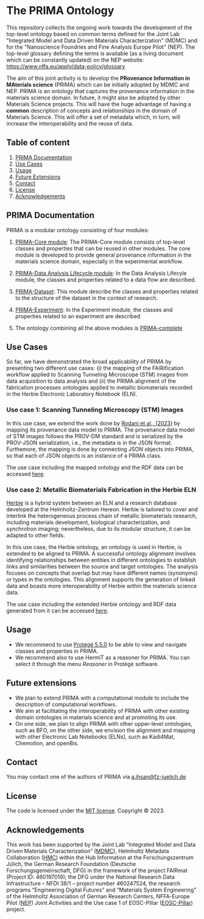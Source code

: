 # The PRIMA Ontology
This repository collects the ongoing work towards the development of the top-level ontology based on common terms defined for the Joint Lab  "Integrated Model and Data Driven Materials Characterization" (MDMC) and for the "Nanoscience Foundries and Fine Analysis Europe Pilot" (NEP). The top-level glossary defining the terms is available (as a living document which can be constantly updated) on the NEP website: https://www.nffa.eu/apply/data-policy/glossary

The aim of this joint activity is to develop the **PRovenance Information in MAterials science** (PRIMA) which can be initially adopted by MDMC and NEP. PRIMA is an ontology that captures the provenance information in the materials science domain.
In future, it might also be adopted by other Materials Science projects. 
This will have the huge advantage of having a **common** description of concepts and relationships in the domain of Materials Science. 
This will offer a set of metadata which, in turn, will increase the interoperability and the reuse of data.


## Table of content
  1. [PRIMA Documentation](#prima-documentation)
  2. [Use Cases](#use-cases)
  3. [Usage](#usage)
  4. [Future Extensions](#future-extensions)
  5. [Contact](#contact)
  6. [License](#license)
  7. [Acknowledgements](#acknowledgements)


## PRIMA Documentation

PRIMA is a modular ontology consisting of four modules: 

1. [PRIMA-Core module](https://purls.helmholtz-metadaten.de/prima/core): The PRIMA-Core module consists of top-level classes and properties that can be reused in other modules. The core module is developed to provide general provenance information in the materials science domain, especially in the experimental workflow.

2. [PRIMA-Data Analysis Lifecycle module](https://purls.helmholtz-metadaten.de/prima/dal): In the Data Analysis Lifecyle module, the classes and properties related to a data flow are described.

3. [PRIMA-Dataset](https://purls.helmholtz-metadaten.de/prima/dataset): This module describe the classes and properties related to the structure of the dataset in the context of research. 

4. [PRIMA-Experiment](https://purls.helmholtz-metadaten.de/prima/experiment): In the Experiment module, the classes and properties related to an experiment are described

5. The ontology combining all the above modules is [PRIMA-complete](https://purls.helmholtz-metadaten.de/prima/complete)

## Use Cases
So far, we have demonstrated the broad applicability of PRIMA by presenting two different use cases: (i) the mapping of the FAIRification workflow applied to Scanning Tunneling Microscope (STM) images from data acquisition to data analysis and (ii) the PRIMA alignment of the fabrication processes ontologies applied to metallic biomaterials recorded in the Herbie Electronic Laboratory Notebook (ELN).

### Use case 1: Scanning Tunneling Microscopy (STM) Images 

In this use case, we extend the work done by [Rodani et al., (2023)](https://direct.mit.edu/dint/article/5/1/27/112600/Towards-the-FAIRification-of-Scanning-Tunneling) by mapping its provenance data model to PRIMA. The provenance data model of STM images follows the PROV-DM standard and is serialized by the PROV-JSON serialization, i.e., the metadata is in the JSON format. Furthemore, the mapping is done by connecting JSON objects into PRIMA, so that each of JSON objects is an instance of a PRIMA class.

The use case including the mapped ontology and the RDF data can be accessed [here](./use-cases/STRAS-mapping).

### Use case 2: Metallic Biomaterials Fabrication in the Herbie ELN
[Herbie](https://doi.org/10.5281/zenodo.12205430) is a hybrid system between an ELN and a research database developed at the Helmholtz-Zentrum Hereon. Herbie is tailored to cover and interlink the heterogeneous process chain of metallic biomaterials research, including materials development, biological characterization, and synchrotron imaging; nevertheless, due to its modular structure, it can be adapted to other fields. 

In this use case, the Herbie ontology, an ontology is used in Herbie, is extended to be aligned to PRIMA. A successful ontology alignment involves identifying relationships between entities in different ontologies to establish links and similarities between the source and target ontologies. The analysis focuses on concepts that overlap but may have different names (synonyms) or types in the ontologies. This alignment supports the generation of linked data and boasts more interoperability of Herbie within the materials science data.

The use case including the extended Herbie ontology and RDF data generated from it can be accessed [here](./use-cases/Herbie-ELN).

## Usage
* We recommend to use [Protégé 5.5.0](https://protege.stanford.edu/products.php#desktop-protege) to be able to view and navigate classes and properties in PRIMA.
* We recommend also to use HermiT as a reasoner for PRIMA. You can select it through the menu *Reasoner* in Protégé software.

## Future extensions

* We plan to extend PRIMA with a computational module to include the description of computational workflows.
* We aim at facilitating the interoperability of PRIMA with other existing domain ontologies in materials science and at promoting its use. 
* On one side, we plan to align PRIMA with other upper-level ontologies, such as BFO, on the other side, we envision the alignment and mapping with other Electronic Lab Notebooks (ELNs), such as Kadi4Mat, Chemotion, and openBis.

## Contact
You may contact one of the authors of PRIMA via a.ihsan@fz-juelich.de

## License
The code is licensed under the [MIT license](./LICENSE). Copyright © 2023.

## Acknowledgements

This work has been supported by the Joint Lab “Integrated Model and Data Driven Materials Characterization” ([MDMC](https://jl-mdmc-helmholtz.de)), Helmholtz Metadata Collaboration ([HMC](https://helmholtz-metadaten.de/en)) within the Hub Information at the Forschungszentrum Jülich, the German Research Foundation (Deutsche Forschungsgemeinschaft, DFG) in the framework of the project FAIRmat (Project ID: 460197019); the DFG under the National Research Data Infrastructure – NFDI 38/1 – project number 460247524, the research programs “Engineering Digital Futures” and “Materials System Engineering” of the Helmholtz Association of German Research Centers, NFFA-Europe Pilot ([NEP](https://www.nffa.eu)) Joint Activities and the Use case 1 of EOSC-Pillar ([EOSC-Pillar](https://www.eosc-pillar.eu/)) project.



